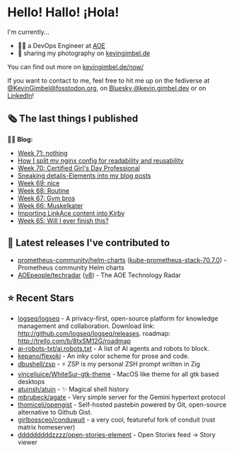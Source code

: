 # Hello! Hallo! ¡Hola!

I'm currently...
- 👨‍💻 a DevOps Engineer at [AOE](https://aoe.com)
- 📸 sharing my photography on [kevingimbel.de](https://kevingimbel.de/photography)

You can find out more on [kevingimbel.de/now/](https://kevingimbel.de/now/)

If you want to contact to me, feel free to hit me up on the fediverse at [@KevinGimbel@fosstodon.org](https://fosstodon.org/@KevinGimbel), on [Bluesky @kevin.gimbel.dev](https://bsky.app/profile/kevin.gimbel.dev) or on [LinkedIn](https://www.linkedin.com/in/kevingimbel/)!

## 🗞 The last things I published

🧑‍💻 **Blog:**

- [Week 71: nothing](https://kevingimbel.de/blog/week-71-nothing)
- [How I split my nginx config for readability and reusability](https://kevingimbel.de/blog/how-i-split-my-nginx-config-for-readability-and-reusability)
- [Week 70: Certified Girl&#39;s Day Professional](https://kevingimbel.de/blog/week-70-certified-girl-s-day-professional)
- [Sneaking details-Elements into my blog posts](https://kevingimbel.de/blog/sneaking-details-elements-into-my-blog-posts)
- [Week 69: nice](https://kevingimbel.de/blog/week-69-nice)
- [Week 68: Routine](https://kevingimbel.de/blog/week-68-routine)
- [Week 67: Gym bros](https://kevingimbel.de/blog/week-67-gym-bros)
- [Week 66: Muskelkater](https://kevingimbel.de/blog/week-66-muskelkater)
- [Importing LinkAce content into Kirby](https://kevingimbel.de/blog/importing-linkace-content-into-kirby)
- [Week 65: Will I ever finish this?](https://kevingimbel.de/blog/week-65-will-i-ever-finish-this)

## 🔭 Latest releases I've contributed to

- [prometheus-community/helm-charts](https://github.com/prometheus-community/helm-charts) ([kube-prometheus-stack-70.7.0](https://github.com/prometheus-community/helm-charts/releases/tag/kube-prometheus-stack-70.7.0)) - Prometheus community Helm charts
- [AOEpeople/techradar](https://github.com/AOEpeople/techradar) ([v8](https://github.com/AOEpeople/techradar/releases/tag/v8)) - The AOE Technology Radar

## ⭐ Recent Stars

- [logseq/logseq](https://github.com/logseq/logseq) - A privacy-first, open-source platform for knowledge management and collaboration. Download link:  http://github.com/logseq/logseq/releases. roadmap: http://trello.com/b/8txSM12G/roadmap
- [ai-robots-txt/ai.robots.txt](https://github.com/ai-robots-txt/ai.robots.txt) - A list of AI agents and robots to block.
- [kepano/flexoki](https://github.com/kepano/flexoki) - An inky color scheme for prose and code.
- [dbushell/zsp](https://github.com/dbushell/zsp) - ⚡ ZSP is my personal ZSH prompt written in Zig
- [vinceliuice/WhiteSur-gtk-theme](https://github.com/vinceliuice/WhiteSur-gtk-theme) - MacOS like theme for all gtk based desktops
- [atuinsh/atuin](https://github.com/atuinsh/atuin) - ✨ Magical shell history
- [mbrubeck/agate](https://github.com/mbrubeck/agate) - Very simple server for the Gemini hypertext protocol
- [thomiceli/opengist](https://github.com/thomiceli/opengist) - Self-hosted pastebin powered by Git, open-source alternative to Github Gist.
- [girlbossceo/conduwuit](https://github.com/girlbossceo/conduwuit) - a very cool, featureful fork of conduit (rust matrix homeserver)
- [dddddddddzzzz/open-stories-element](https://github.com/dddddddddzzzz/open-stories-element) - Open Stories feed → Story viewer

